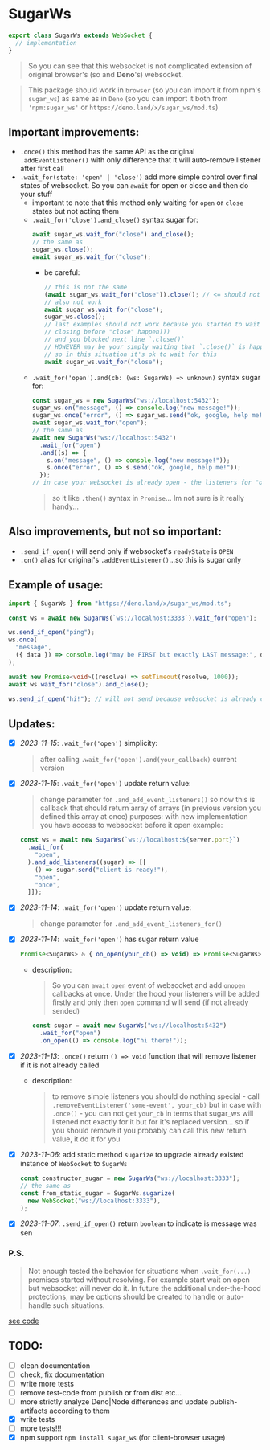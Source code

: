 # SugarWs

```ts
export class SugarWs extends WebSocket {
  // implementation
}
```

> So you can see that this websocket is not complicated extension of original
> browser's (so and **Deno**'s) websocket.

> This package should work in `browser` (so you can import it from npm's
> `sugar_ws`) as same as in `Deno` (so you can import it both from
> `'npm:sugar_ws'` or `https://deno.land/x/sugar_ws/mod.ts`)

## Important improvements:

- `.once()` this method has the same API as the original `.addEventListener()`
  with only difference that it will auto-remove listener after first call
- `.wait_for(state: 'open' | 'close')` add more simple control over final states
  of websocket. So you can `await` for open or close and then do your stuff
  - important to note that this method only waiting for `open` or `close` states
    but not acting them
  - `.wait_for('close').and_close()` syntax sugar for:
    ```ts
    await sugar_ws.wait_for("close").and_close();
    // the same as
    sugar_ws.close();
    await sugar_ws.wait_for("close");
    ```
    - be careful:
      ```ts
      // this is not the same
      (await sugar_ws.wait_for("close")).close(); // <= should not work
      // also not work
      await sugar_ws.wait_for("close");
      sugar_ws.close();
      // last examples should not work because you started to wait
      // closing before "close" happen)))
      // and you blocked next line `.close()`
      // HOWEVER may be your simply waiting that `.close()` is happen somewhere
      // so in this situation it's ok to wait for this
      await sugar_ws.wait_for("close");
      ```
  - `.wait_for('open').and(cb: (ws: SugarWs) => unknown)` syntax sugar for:
    ```ts
    const sugar_ws = new SugarWs("ws://localhost:5432");
    sugar_ws.on("message", () => console.log("new message!"));
    sugar_ws.once("error", () => sugar_ws.send("ok, google, help me!"));
    await sugar_ws.wait_for("open");
    // the same as
    await new SugarWs("ws://localhost:5432")
      .wait_for("open")
      .and((s) => {
        s.on("message", () => console.log("new message!"));
        s.once("error", () => s.send("ok, google, help me!"));
      });
    // in case your websocket is already open - the listeners for "open" event will ignored
    ```
    > so it like `.then()` syntax in `Promise`... Im not sure is it really
    > handy...

## Also improvements, but not so important:

- `.send_if_open()` will send only if websocket's `readyState` is `OPEN`
- `.on()` alias for original's `.addEventListener()`...so this is sugar only

## Example of usage:

```ts
import { SugarWs } from "https://deno.land/x/sugar_ws/mod.ts";

const ws = await new SugarWs(`ws://localhost:3333`).wait_for("open");

ws.send_if_open("ping");
ws.once(
  "message",
  ({ data }) => console.log("may be FIRST but exactly LAST message:", data),
);

await new Promise<void>((resolve) => setTimeout(resolve, 1000));
await ws.wait_for("close").and_close();

ws.send_if_open("hi!"); // will not send because websocket is already closed
```

## Updates:

- [x] _2023-11-15_: `.wait_for('open')` simplicity:
  > after calling `.wait_for('open').and(your_callback)` current version
- [x] _2023-11-15_: `.wait_for('open')` update return value:
  > change parameter for `.and_add_event_listeners()` so now this is callback
  > that should return array of arrays (in previous version you defined this
  > array at once) purposes: with new implementation you have access to
  > websocket before it open example:
  ```ts
  const ws = await new SugarWs(`ws://localhost:${server.port}`)
    .wait_for(
      "open",
    ).and_add_listeners((sugar) => [[
      () => sugar.send("client is ready!"),
      "open",
      "once",
    ]]);
  ```
- [x] _2023-11-14_: `.wait_for('open')` update return value:
  > change parameter for `.and_add_event_listeners_for()`
- [x] _2023-11-14_: `.wait_for('open')` has sugar return value
  ```ts
  Promise<SugarWs> & { on_open(your_cb() => void) => Promise<SugarWs> }
  ```
  - description:
    > So you can `await` `open` event of websocket and add `onopen` callbacks at
    > once. Under the hood your listeners will be added firstly and only then
    > `open` command will send (if not already sended)
    ```ts
    const sugar = await new SugarWs("ws://localhost:5432")
      .wait_for("open")
      .on_open(() => console.log("hi there!"));
    ```
- [x] _2023-11-13_: `.once()` return `() => void` function that will remove
      listener if it is not already called
  - description:
    > to remove simple listeners you should do nothing special - call
    > `.removeEventListener('some-event', your_cb)` but in case with `.once()` -
    > you can not get `your_cb` in terms that sugar_ws will listened not exactly
    > for it but for it's replaced version... so if you should remove it you
    > probably can call this new return value, it do it for you

- [x] _2023-11-06_: add static method `sugarize` to upgrade already existed
      instance of `WebSocket` to `SugarWs`
  ```ts
  const constructor_sugar = new SugarWs("ws://localhost:3333");
  // the same as
  const from_static_sugar = SugarWs.sugarize(
    new WebSocket("ws://localhost:3333"),
  );
  ```
- [x] _2023-11-07_: `.send_if_open()` return `boolean` to indicate is message
      was sen

### P.S.

> Not enough tested the behavior for situations when `.wait_for(...)` promises
> started without resolving. For example start wait on open but websocket will
> never do it. In future the additional under-the-hood protections, may be
> options should be created to handle or auto-handle such situations.

[see code](https://github.com/nik-kita/sugar_ws/blob/main/source-code.md)

## TODO:

- [ ] clean documentation
- [ ] check, fix documentation
- [ ] write more tests
- [ ] remove test-code from publish or from dist etc...
- [ ] more strictly analyze Deno|Node differences and update publish-artifacts
      according to them
- [x] write tests
- [ ] more tests!!!
- [x] npm support `npm install sugar_ws` (for client-browser usage)
